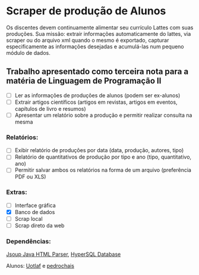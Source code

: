 # Scraper de produção de Alunos
Os discentes devem continuamente alimentar seu currículo Lattes com suas produções. Sua missão: extrair informações automaticamente do lattes, via scraper ou do arquivo xml quando o mesmo é exportado, capturar especificamente as informações desejadas e acumulá-las num pequeno módulo de dados.
## Trabalho apresentado como terceira nota para a matéria de Linguagem de Programação II
- [ ] Ler as informações de produções de alunos (podem ser ex-alunos)
- [ ] Extrair artigos científicos (artigos em revistas, artigos em eventos, capítulos de livro e resumos)
- [ ] Apresentar um relatório sobre a produção e permitir realizar consulta na mesma

### Relatórios:

- [ ] Exibir relatório de produções por data (data, produção, autores, tipo)
- [ ] Relatório de quantitativos de produção por tipo e ano (tipo, quantitativo, ano) 
- [ ] Permitir salvar ambos os relatórios na forma de um arquivo (preferência PDF ou XLS)

### Extras:

- [ ] Interface gráfica
- [X] Banco de dados
- [ ] Scrap local
- [ ] Scrap direto da web

### Dependências:
[Jsoup Java HTML Parser](https://mvnrepository.com/artifact/org.jsoup/jsoup), 
[HyperSQL Database](https://mvnrepository.com/artifact/org.hsqldb/hsqldb)


Alunos: [Uotlaf](https://github.com/uotlaf/) e [pedrochais](https://github.com/pedrochais)
